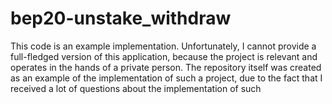 # bep20-unstake_withdraw
This code is an example implementation. Unfortunately, I cannot provide a full-fledged version of this application, because the project is relevant and operates in the hands of a private person.
The repository itself was created as an example of the implementation of such a project, due to the fact that I received a lot of questions about the implementation of such
